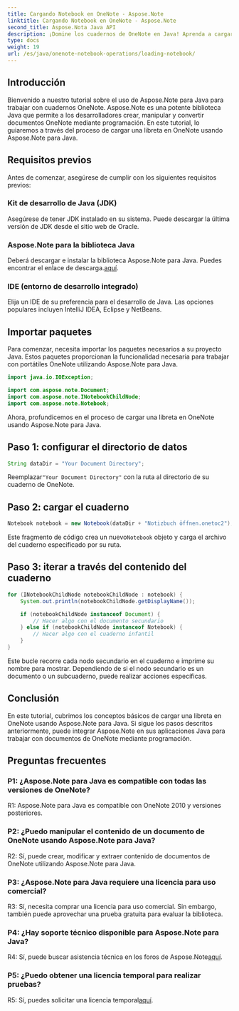 ```yaml
---
title: Cargando Notebook en OneNote - Aspose.Note
linktitle: Cargando Notebook en OneNote - Aspose.Note
second_title: Aspose.Nota Java API
description: ¡Domine los cuadernos de OneNote en Java! Aprenda a cargar, explorar y procesar contenido, desde documentos hasta subcuadernos. ¡Pasos sencillos y código incluidos! #OneNote #Java #Aspose
type: docs
weight: 19
url: /es/java/onenote-notebook-operations/loading-notebook/
---
```

## Introducción

Bienvenido a nuestro tutorial sobre el uso de Aspose.Note para Java para trabajar con cuadernos OneNote. Aspose.Note es una potente biblioteca Java que permite a los desarrolladores crear, manipular y convertir documentos OneNote mediante programación. En este tutorial, lo guiaremos a través del proceso de cargar una libreta en OneNote usando Aspose.Note para Java.

## Requisitos previos

Antes de comenzar, asegúrese de cumplir con los siguientes requisitos previos:

### Kit de desarrollo de Java (JDK)

Asegúrese de tener JDK instalado en su sistema. Puede descargar la última versión de JDK desde el sitio web de Oracle.

### Aspose.Note para la biblioteca Java

 Deberá descargar e instalar la biblioteca Aspose.Note para Java. Puedes encontrar el enlace de descarga.[aquí](https://releases.aspose.com/note/java/).

### IDE (entorno de desarrollo integrado)

Elija un IDE de su preferencia para el desarrollo de Java. Las opciones populares incluyen IntelliJ IDEA, Eclipse y NetBeans.

## Importar paquetes

Para comenzar, necesita importar los paquetes necesarios a su proyecto Java. Estos paquetes proporcionan la funcionalidad necesaria para trabajar con portátiles OneNote utilizando Aspose.Note para Java.

```java
import java.io.IOException;

import com.aspose.note.Document;
import com.aspose.note.INotebookChildNode;
import com.aspose.note.Notebook;
```

Ahora, profundicemos en el proceso de cargar una libreta en OneNote usando Aspose.Note para Java.

## Paso 1: configurar el directorio de datos

```java
String dataDir = "Your Document Directory";
```

 Reemplazar`"Your Document Directory"` con la ruta al directorio de su cuaderno de OneNote.

## Paso 2: cargar el cuaderno

```java
Notebook notebook = new Notebook(dataDir + "Notizbuch öffnen.onetoc2");
```

 Este fragmento de código crea un nuevo`Notebook` objeto y carga el archivo del cuaderno especificado por su ruta.

## Paso 3: iterar a través del contenido del cuaderno

```java
for (INotebookChildNode notebookChildNode : notebook) {
    System.out.println(notebookChildNode.getDisplayName());

    if (notebookChildNode instanceof Document) {
        // Hacer algo con el documento secundario
    } else if (notebookChildNode instanceof Notebook) {
        // Hacer algo con el cuaderno infantil
    }
}
```

Este bucle recorre cada nodo secundario en el cuaderno e imprime su nombre para mostrar. Dependiendo de si el nodo secundario es un documento o un subcuaderno, puede realizar acciones específicas.

## Conclusión

En este tutorial, cubrimos los conceptos básicos de cargar una libreta en OneNote usando Aspose.Note para Java. Si sigue los pasos descritos anteriormente, puede integrar Aspose.Note en sus aplicaciones Java para trabajar con documentos de OneNote mediante programación.

## Preguntas frecuentes

### P1: ¿Aspose.Note para Java es compatible con todas las versiones de OneNote?

R1: Aspose.Note para Java es compatible con OneNote 2010 y versiones posteriores.

### P2: ¿Puedo manipular el contenido de un documento de OneNote usando Aspose.Note para Java?

R2: Sí, puede crear, modificar y extraer contenido de documentos de OneNote utilizando Aspose.Note para Java.

### P3: ¿Aspose.Note para Java requiere una licencia para uso comercial?

R3: Sí, necesita comprar una licencia para uso comercial. Sin embargo, también puede aprovechar una prueba gratuita para evaluar la biblioteca.

### P4: ¿Hay soporte técnico disponible para Aspose.Note para Java?

 R4: Sí, puede buscar asistencia técnica en los foros de Aspose.Note[aquí](https://forum.aspose.com/c/note/28).

### P5: ¿Puedo obtener una licencia temporal para realizar pruebas?

 R5: Sí, puedes solicitar una licencia temporal[aquí](https://purchase.aspose.com/temporary-license/).
